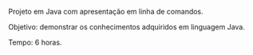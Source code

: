 Projeto em Java com apresentação em linha de comandos.

Objetivo: demonstrar os conhecimentos adquiridos em linguagem Java.

Tempo: 6 horas.
